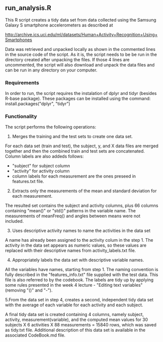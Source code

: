 ## run_analysis.R

This R script creates a tidy data set from data collected using the Samsung Galaxy S smartphone accelerometers as described at

http://archive.ics.uci.edu/ml/datasets/Human+Activity+Recognition+Using+Smartphones

Data was retrieved and unpacked locally as shown in the commented lines in the source code of the script. As it is, the script needs to be be run in the directory created after unpacking the files. If those 4 lines are uncommented, the script will also download and unpack the data files and can be run in any directory on your computer.

### Requirements

In order to run, the script requires the instalation of dplyr and tidyr (besides R-base package).
These packages can be installed using the command:
install.packages("dplyr", "tidyr")

### Functionality

The script performs the following operations:

   1. Merges the training and the test sets to create one data set.
   
   For each data set (train and test), the subject, y, and X data files are merged together and then the combined train and test sets are concatenated. 
   Column labels are also addeds follows:
   * "subject" for subject column
   * "activity" for activity column
   * column labels for each measurement are the ones preseed in features.txt file.
   
   2. Extracts only the measurements of the mean and standard deviation for each measurement.
   
   The resulted set contains the subject and activity columns, plus 66 columns containing "mean()" or "std()" patterns in the variable name. The measurements of meanFreq() and angles between means were not included.
   
   3. Uses descriptive activity names to name the activities in the data set

   A name has already been assigned to the activity colum in the step 1. The activity in the data set appears as numeric values, so these values are replaced with their descriptive names from activity_labels.txt file.
 
   4. Appropriately labels the data set with descriptive variable names.
   
   All the variables have names, starting from step 1. The naming convention is fully described in the "features_info.txt"  file supplied with the test data. This file is also referred to by the codebook. The labels are tidy up by applying some rules presented in the week 4 lecture - "Editing text variables" (removing "()" and "-").
  
   5.From the data set in step 4, creates a second, independent tidy data set with the average of each variable for each activity and each subject.

   A final tidy data set is created containing 4 columns, namely subject, activity, measurement(variable), and the computed mean values for 30 subjects X 6 activities X 88 measurements = 15840 rows, which was saved as tidy.txt file. Additional description of this data set is available in the associated CodeBook.md file.

   
